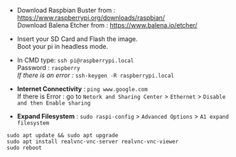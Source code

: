 * Download Raspbian Buster from : https://www.raspberrypi.org/downloads/raspbian/  
Download Balena Etcher from : https://www.balena.io/etcher/

* Insert your SD Card and Flash the image.  
Boot your pi in headless mode.

* In CMD type: ```ssh pi@raspberrypi.local```  
Password : ```raspberry```  
*If there is an error :* ```ssh-keygen -R raspberrypi.local```

* **Internet Connectivity** : ```ping www.google.com```  
If there is Error : go to ```Netork and Sharing Center``` > ```Ethernet``` > ```Disable and then Enable sharing```

* **Expand Filesystem** : ```sudo raspi-config``` > ```Advanced Options``` > ```A1 expand filesystem```  

```sudo apt update && sudo apt upgrade```  
```sudo apt install realvnc-vnc-server realvnc-vnc-viewer```  
```sudo reboot```
